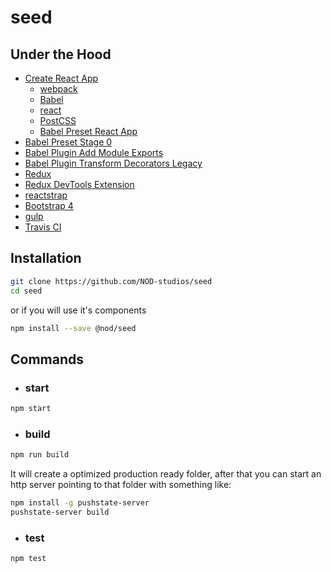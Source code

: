 # seed

## Under the Hood
- [Create React App](https://github.com/facebookincubator/create-react-app)
  - [webpack](https://webpack.github.io/)
  - [Babel](https://babeljs.io/)
  - [react](https://facebook.github.io/react/)
  - [PostCSS](http://postcss.org/)
  - [Babel Preset React App](https://www.npmjs.com/package/babel-preset-react-app)
- [Babel Preset Stage 0](https://babeljs.io/docs/plugins/preset-stage-0/)
- [Babel Plugin Add Module Exports](https://babeljs.io/docs/plugins/preset-stage-0/)
- [Babel Plugin Transform Decorators Legacy](https://github.com/loganfsmyth/babel-plugin-transform-decorators-legacy)
- [Redux](http://redux.js.org/)
- [Redux DevTools Extension](http://zalmoxisus.github.io/redux-devtools-extension/)
- [reactstrap](https://reactstrap.github.io/)
- [Bootstrap 4](https://v4-alpha.getbootstrap.com/)
- [gulp](http://gulpjs.com/)
- [Travis CI](https://travis-ci.org/)

## Installation

```bash
git clone https://github.com/NOD-studios/seed
cd seed
```

or if you will use it's components

```bash
npm install --save @nod/seed
```

## Commands

- ### start
```bash
npm start
```

- ### build
```bash
npm run build
```
It will create a optimized production ready folder, after that you can start an http server pointing to that folder with something like:

  ```bash
  npm install -g pushstate-server
  pushstate-server build
  ```

- ### test
```bash
npm test
```
